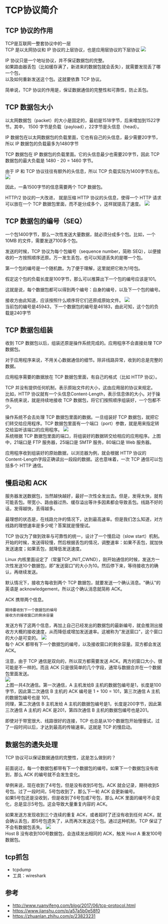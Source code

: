 # TCP协议简介

## TCP 协议的作用
TCP是互联网一整套协议中的一层  
TCP 是以太网协议和 IP 协议的上层协议，也是应用层协议的下层协议
![](./img/tcp_1.png)  

IP 协议只是一个地址协议，并不保证数据包的完整。  
如果路由器丢包（比如缓存满了，新进来的数据包就会丢失），就需要发现丢了哪一个包，  
以及如何重新发送这个包。这就要依靠 TCP 协议。  

简单说，TCP 协议的作用是，保证数据通信的完整性和可靠性，防止丢包。

## TCP 数据包大小
以太网数据包（packet）的大小是固定的，最初是1518字节，后来增加到1522字节。其中， 1500 字节是负载（payload），22字节是头信息（head）。  

IP 数据包在以太网数据包的负载里面，它也有自己的头信息，最少需要20字节，所以 IP 数据包的负载最多为1480字节  

TCP 数据包在 IP 数据包的负载里面。它的头信息最少也需要20字节，因此 TCP 数据包的最大负载是 1480 - 20 = 1460 字节。  

由于 IP 和 TCP 协议往往有额外的头信息，所以 TCP 负载实际为1400字节左右。  
![](./img/tcp_2.png)  

因此，一条1500字节的信息需要两个 TCP 数据包。  

HTTP/2 协议的一大改进， 就是压缩 HTTP 协议的头信息，使得一个 HTTP 请求可以放在一个 TCP 数据包里面，而不是分成多个，这样就提高了速度。
![](./img/tcp_3.png)  

## TCP 数据包的编号（SEQ）
一个包1400字节，那么一次性发送大量数据，就必须分成多个包。比如，一个 10MB 的文件，需要发送7100多个包。  

发送的时候，TCP 协议为每个包编号（sequence number，简称 SEQ），以便接收的一方按照顺序还原。万一发生丢包，也可以知道丢失的是哪一个包。  

第一个包的编号是一个随机数。为了便于理解，这里就把它称为1号包。  

假定这个包的负载长度是100字节，那么可以推算出下一个包的编号应该是101。  

这就是说，每个数据包都可以得到两个编号：自身的编号，以及下一个包的编号。  

接收方由此知道，应该按照什么顺序将它们还原成原始文件。
![](./img/tcp_4.png)  
当前包的编号是45943，下一个数据包的编号是46183，由此可知，这个包的负载是240字节


## TCP 数据包组装
收到 TCP 数据包以后，组装还原是操作系统完成的。应用程序不会直接处理 TCP 数据包。

对于应用程序来说，不用关心数据通信的细节。除非线路异常，收到的总是完整的数据。  

应用程序需要的数据放在 TCP 数据包里面，有自己的格式（比如 HTTP 协议）。

TCP 并没有提供任何机制，表示原始文件的大小，这由应用层的协议来规定。  
比如，HTTP 协议就有一个头信息Content-Length，表示信息体的大小。对于操作系统来说，就是持续地接收 TCP 数据包，将它们按照顺序组装好，一个包都不少。

操作系统不会去处理 TCP 数据包里面的数据。一旦组装好 TCP 数据包，就把它们转交给应用程序。TCP 数据包里面有一个端口（port）参数，就是用来指定转交给监听该端口的应用程序。
![](./img/tcp_5.png)  
系统根据 TCP 数据包里面的端口，将组装好的数据转交给相应的应用程序。上图中，21端口是 FTP 服务器，25端口是 SMTP 服务，80端口是 Web 服务器。  

应用程序收到组装好的原始数据，以浏览器为例，就会根据 HTTP 协议的Content-Length字段正确读出一段段的数据。这也意味着，一次 TCP 通信可以包括多个 HTTP 通信。

## 慢启动和 ACK
服务器发送数据包，当然越快越好，最好一次性全发出去。但是，发得太快，就有可能丢包。带宽小、路由器过热、缓存溢出等许多因素都会导致丢包。线路不好的话，发得越快，丢得越多。  

最理想的状态是，在线路允许的情况下，达到最高速率。但是我们怎么知道，对方线路的理想速率是多少呢？答案就是慢慢试。  

TCP 协议为了做到效率与可靠性的统一，设计了一个慢启动（slow start）机制。开始的时候，发送得较慢，然后根据丢包的情况，调整速率：如果不丢包，就加快发送速度；如果丢包，就降低发送速度。  

Linux 内核里面设定了（常量TCP_INIT_CWND），刚开始通信的时候，发送方一次性发送10个数据包，即"发送窗口"的大小为10。然后停下来，等待接收方的确认，再继续发送。  

默认情况下，接收方每收到两个 TCP 数据包，就要发送一个确认消息。"确认"的英语是 acknowledgement，所以这个确认消息就简称 ACK。  

ACK 携带两个信息。  
```
期待要收到下一个数据包的编号
接收方的接收窗口的剩余容量
```
发送方有了这两个信息，再加上自己已经发出的数据包的最新编号，就会推测出接收方大概的接收速度，从而降低或增加发送速率。这被称为"发送窗口"，这个窗口的大小是可变的。
![](./img/tcp_6.png)  
每个 ACK 都带有下一个数据包的编号，以及接收窗口的剩余容量。双方都会发送 ACK。

注意，由于 TCP 通信是双向的，所以双方都需要发送 ACK。两方的窗口大小，很可能是不一样的。而且 ACK 只是很简单的几个字段，通常与数据合并在一个数据包里面发送。  
![](./img/tcp_7.png)  
上图一共4次通信。第一次通信，A 主机发给B 主机的数据包编号是1，长度是100字节，因此第二次通信 B 主机的 ACK 编号是 1 + 100 = 101，第三次通信 A 主机的数据包编号也是 101。  
同理，第二次通信 B 主机发给 A 主机的数据包编号是1，长度是200字节，因此第三次通信 A 主机的 ACK 是201，第四次通信 B 主机的数据包编号也是201。

即使对于带宽很大、线路很好的连接，TCP 也总是从10个数据包开始慢慢试，过了一段时间以后，才达到最高的传输速率。这就是 TCP 的慢启动。


## 数据包的遗失处理
TCP 协议可以保证数据通信的完整性，这是怎么做到的？

前面说过，每一个数据包都带有下一个数据包的编号。如果下一个数据包没有收到，那么 ACK 的编号就不会发生变化。

举例来说，现在收到了4号包，但是没有收到5号包。ACK 就会记录，期待收到5号包。过了一段时间，5号包收到了，那么下一轮 ACK 会更新编号。  
如果5号包还是没收到，但是收到了6号包或7号包，那么 ACK 里面的编号不会变化，总是显示5号包。这会导致大量重复内容的 ACK。

如果发送方发现收到三个连续的重复 ACK，或者超时了还没有收到任何 ACK，就会确认丢包，即5号包遗失了，从而再次发送这个包。通过这种机制，TCP 保证了不会有数据包丢失。
![](./img/tcp_8.png)  
Host B 没有收到100号数据包，会连续发出相同的 ACK，触发 Host A 重发100号数据包。


## tcp抓包
+ tcpdump
+ 工具：wireshark


## 参考
+ http://www.ruanyifeng.com/blog/2017/06/tcp-protocol.html
+ https://www.jianshu.com/p/a57a5b0e58f0
+ https://zhuanlan.zhihu.com/p/23823231

